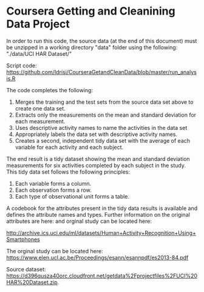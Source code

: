 # Coursera Getting and Cleanining Data Project

In order to run this code, the source data (at the end of this document) must be unzipped in a working directory "data" folder using the following:
"./data/UCI HAR Dataset/"

Script code: https://github.com/Idrisi/CourseraGetandCleanData/blob/master/run_analysis.R

The code completes the following:
1. Merges the training and the test sets from the source data set above to create one data set.
2. Extracts only the measurements on the mean and standard deviation for each measurement.
3. Uses descriptive activity names to name the activities in the data set
4. Appropriately labels the data set with descriptive activity names.
5. Creates a second, independent tidy data set with the average of each variable for each activity and each subject.

The end result is a tidy dataset showing the mean and standard deviation measurements for six activities completed by each subject in the study. This tidy data set follows the following principles:

1. Each variable forms a column.
2. Each observation forms a row.
3. Each type of observational unit forms a table.

A codebook for the attributes present in the tidy data results is available and defines the attribute names and types. Further information on the original attributes are here: and orginal study can be located here:

http://archive.ics.uci.edu/ml/datasets/Human+Activity+Recognition+Using+Smartphones

The orginal study can be located here:
https://www.elen.ucl.ac.be/Proceedings/esann/esannpdf/es2013-84.pdf

Source dataset:
https://d396qusza40orc.cloudfront.net/getdata%2Fprojectfiles%2FUCI%20HAR%20Dataset.zip.
